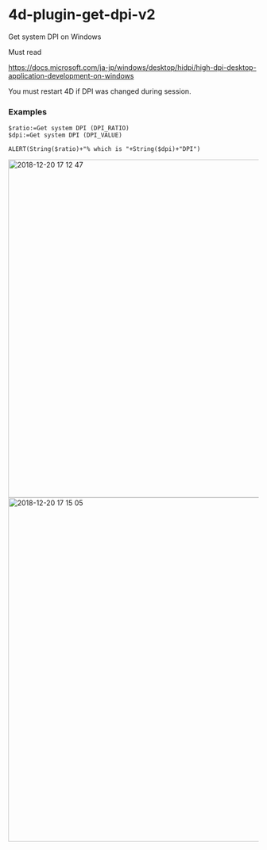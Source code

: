 # 4d-plugin-get-dpi-v2
Get system DPI on Windows

Must read 

https://docs.microsoft.com/ja-jp/windows/desktop/hidpi/high-dpi-desktop-application-development-on-windows

You must restart 4D if DPI was changed during session.

### Examples

```
$ratio:=Get system DPI (DPI_RATIO)
$dpi:=Get system DPI (DPI_VALUE)

ALERT(String($ratio)+"% which is "+String($dpi)+"DPI")
```

<img width="681" alt="2018-12-20 17 12 47" src="https://user-images.githubusercontent.com/1725068/50272824-4f09aa00-047c-11e9-8773-0b57cf915744.png">

<img width="693" alt="2018-12-20 17 15 05" src="https://user-images.githubusercontent.com/1725068/50272838-5fba2000-047c-11e9-8e9e-ababa5753128.png">
